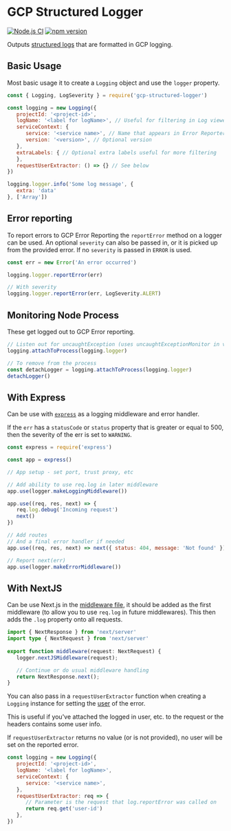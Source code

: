 # GCP Structured Logger 
[![Node.js CI](https://github.com/bookcreator/gcp-structured-logger/workflows/Node.js%20CI/badge.svg)](https://github.com/bookcreator/gcp-structured-logger/actions?query=workflow%3A%22Node.js+CI%22)
[![npm version](https://img.shields.io/npm/v/gcp-structured-logger.svg)](https://www.npmjs.org/package/gcp-structured-logger)

Outputs [structured logs](https://cloud.google.com/run/docs/logging#writing_structured_logs) that are formatted in GCP logging.


## Basic Usage

Most basic usage it to create a `Logging` object and use the `logger` property.

```js
const { Logging, LogSeverity } = require('gcp-structured-logger')

const logging = new Logging({
   projectId: '<project-id>',
   logName: '<label for logName>', // Useful for filtering in Log viewer
   serviceContext: {
      service: '<service name>', // Name that appears in Error Reporter
      version: '<version>', // Optional version
   },
   extraLabels: { // Optional extra labels useful for more filtering
   },
   requestUserExtractor: () => {} // See below
})

logging.logger.info('Some log message', {
   extra: 'data'
}, ['Array'])
```


## Error reporting

To report errors to GCP Error Reporting the `reportError` method on a logger can be used.
An optional `severity` can also be passed in, or it is picked up from the provided error. If no `severity` is passed in `ERROR` is used.

```js
const err = new Error('An error occurred')

logging.logger.reportError(err)

// With severity
logging.logger.reportError(err, LogSeverity.ALERT)
```


## Monitoring Node Process

These get logged out to GCP Error reporting.

```js
// Listen out for uncaughtException (uses uncaughtExceptionMonitor in v12.17+) and unhandled Promise rejections
logging.attachToProcess(logging.logger)

// To remove from the process
const detachLogger = logging.attachToProcess(logging.logger)
detachLogger()
```


## With Express

Can be use with [`express`](http://expressjs.com) as a logging middleware and error handler.

If the `err` has a `statusCode` or `status` property that is greater or equal to 500, then the severity of the err is set to `WARNING`.

```js
const express = require('express')

const app = express()

// App setup - set port, trust proxy, etc

// Add ability to use req.log in later middleware
app.use(logger.makeLoggingMiddleware())

app.use((req, res, next) => {
   req.log.debug('Incoming request')
   next()
})

// Add routes
// And a final error handler if needed
app.use((req, res, next) => next({ status: 404, message: 'Not found' }))

// Report next(err)
app.use(logger.makeErrorMiddleware())
```


## With NextJS

Can be use Next.js in the [middleware file](https://nextjs.org/docs/app/building-your-application/routing/middleware#convention), it should be added as the first middleware (to allow you to use `req.log` in future middlewares).
This then adds the `.log` property onto all requests.

```ts
import { NextResponse } from 'next/server'
import type { NextRequest } from 'next/server'
 
export function middleware(request: NextRequest) {
   logger.nextJSMiddleware(request);

   // Continue or do usual middleware handling
   return NextResponse.next();
}
```

You can also pass in a `requestUserExtractor` function when creating a `Logging` instance for setting the [user](https://cloud.google.com/error-reporting/reference/rest/v1beta1/ErrorContext#FIELDS.user) of the error.

This is useful if you've attached the logged in user, etc. to the request or the headers contains some user info.

If `requestUserExtractor` returns no value (or is not provided), no user will be set on the reported error.

```js
const logging = new Logging({
   projectId: '<project-id>',
   logName: '<label for logName>',
   serviceContext: {
      service: '<service name>',
   },
   requestUserExtractor: req => {
      // Parameter is the request that log.reportError was called on
      return req.get('user-id')
   },
})
```
